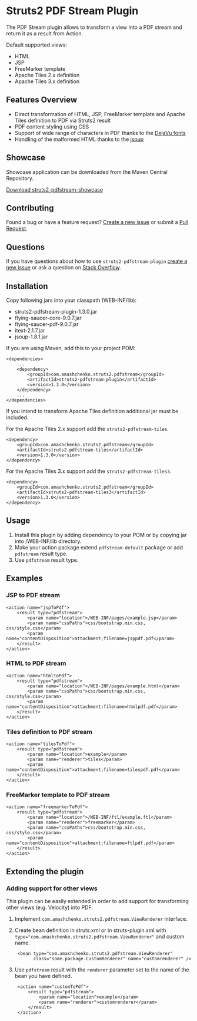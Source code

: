 # Struts2 PDF Stream Plugin

The PDF Stream plugin allows to transform a view into a PDF stream and return it as a result from Action.

Default supported views:

- HTML
- JSP
- FreeMarker template
- Apache Tiles 2.x definition
- Apache Tiles 3.x definition


## Features Overview

- Direct transformation of HTML, JSP, FreeMarker template and Apache Tiles definition to PDF via Struts2 result
- PDF content styling using CSS
- Support of wide range of characters in PDF thanks to the [DejaVu fonts](http://dejavu-fonts.org/)
- Handling of the malformed HTML thanks to the [jsoup](http://jsoup.org/)


## Showcase

Showcase application can be downloaded from the Maven Central Repository.

[Download struts2-pdfstream-showcase](http://search.maven.org/remotecontent?filepath=com/amashchenko/struts2/pdfstream/struts2-pdfstream-showcase/1.3.0/struts2-pdfstream-showcase-1.3.0.war)


## Contributing

Found a bug or have a feature request? [Create a new issue](https://github.com/aleksandr-m/struts2-pdfstream/issues/new) or submit a [Pull Request](https://github.com/aleksandr-m/struts2-pdfstream/pulls).

## Questions

If you have questions about how to use `struts2-pdfstream-plugin` [create a new issue](https://github.com/aleksandr-m/struts2-pdfstream/issues/new) or ask a question on [Stack Overflow](http://stackoverflow.com/questions/tagged/struts2-pdfstream-plugin).


## Installation

Copy following jars into your classpath (WEB-INF/lib):

- struts2-pdfstream-plugin-1.3.0.jar
- flying-saucer-core-9.0.7.jar
- flying-saucer-pdf-9.0.7.jar
- itext-2.1.7.jar
- jsoup-1.8.1.jar


If you are using Maven, add this to your project POM:

    <dependencies>
        ...
        <dependency>
            <groupId>com.amashchenko.struts2.pdfstream</groupId>
            <artifactId>struts2-pdfstream-plugin</artifactId>
            <version>1.3.0</version>
        </dependency>
        ...
    </dependencies>

If you intend to transform Apache Tiles definition additional jar must be included.

For the Apache Tiles 2.x support add the `struts2-pdfstream-tiles`.

    <dependency>
        <groupId>com.amashchenko.struts2.pdfstream</groupId>
        <artifactId>struts2-pdfstream-tiles</artifactId>
        <version>1.3.0</version>
    </dependency>
        
For the Apache Tiles 3.x support add the `struts2-pdfstream-tiles3`.

    <dependency>
        <groupId>com.amashchenko.struts2.pdfstream</groupId>
        <artifactId>struts2-pdfstream-tiles3</artifactId>
        <version>1.3.0</version>
    </dependency>


## Usage

1. Install this plugin by adding dependency to your POM or by copying jar into /WEB-INF/lib directory.
2. Make your action package extend `pdfstream-default` package or add `pdfstream` result type.
3. Use `pdfstream` result type.


## Examples

### JSP to PDF stream

    <action name="jspToPdf">
        <result type="pdfstream">
            <param name="location">/WEB-INF/pages/example.jsp</param>
            <param name="cssPaths">css/bootstrap.min.css, css/style.css</param>
            <param name="contentDisposition">attachment;filename=jsppdf.pdf</param>
        </result>
    </action>
    
### HTML to PDF stream

    <action name="htmlToPdf">
        <result type="pdfstream">
            <param name="location">/WEB-INF/pages/example.html</param>
            <param name="cssPaths">css/bootstrap.min.css, css/style.css</param>
            <param name="contentDisposition">attachment;filename=htmlpdf.pdf</param>
        </result>
    </action>

### Tiles definition to PDF stream

    <action name="tilesToPdf">
        <result type="pdfstream">
            <param name="location">example</param>
            <param name="renderer">tiles</param>
            <param name="contentDisposition">attachment;filename=tilespdf.pdf</param>
        </result>
    </action>

### FreeMarker template to PDF stream

    <action name="freemarkerToPdf">
        <result type="pdfstream">
            <param name="location">/WEB-INF/ftl/example.ftl</param>
            <param name="renderer">freemarker</param>
            <param name="cssPaths">css/bootstrap.min.css, css/style.css</param>
            <param name="contentDisposition">attachment;filename=ftlpdf.pdf</param>
        </result>
    </action>



## Extending the plugin
### Adding support for other views

This plugin can be easily extended in order to add support for transforming other views (e.g. Velocity) into PDF.

1. Implement `com.amashchenko.struts2.pdfstream.ViewRenderer` interface.
2. Create bean definition in struts.xml or in struts-plugin.xml with `type="com.amashchenko.struts2.pdfstream.ViewRenderer"` and custom name.

        <bean type="com.amashchenko.struts2.pdfstream.ViewRenderer" 
              class="some.package.CustomRenderer" name="customrenderer" />

3. Use `pdfstream` result with the `renderer` parameter set to the name of the bean you have defined.

        <action name="customToPdf">
            <result type="pdfstream">
                <param name="location">example</param>
                <param name="renderer">customrenderer</param>
            </result>
        </action>
